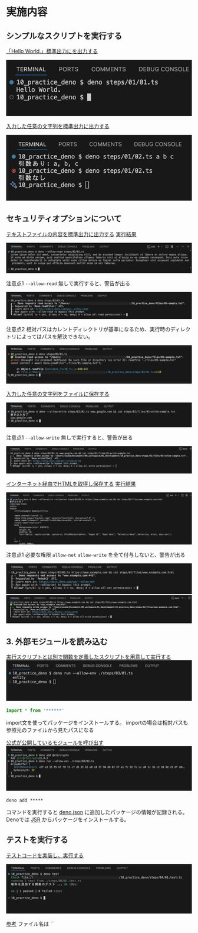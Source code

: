 # 実施内容

## シンプルなスクリプトを実行する

[「Hello World.」標準出力にを出力する](./01/01.ts)

![](./01/01.png)

[入力した任意の文字列を標準出力に出力する](./01/02.ts)

![](./01/02.png)

## セキュリティオプションについて

[テキストファイルの内容を標準出力に出力する](./02/01.ts)
[実行結果](./02/files/02-write-sample.txt)

![](./02/01-03.png)

注意点1 `--allow-read` 無しで実行すると、警告が出る

![](./02/01-01.png)

注意点2 相対パスはカレントディレクトリが基準になるため、実行時のディレクトリによってはパスを解決できない。

![](./02/01-02.png)

[入力した任意の文字列をファイルに保存する](./02/02.ts)

![](./02/02-02.png)

注意点1 `--allow-write` 無しで実行すると、警告が出る

![](./02/02-01.png)

[インターネット経由でHTMLを取得し保存する](./02/03.ts)
[実行結果](./02/files/www.example.com.html)

![](./02/03-03.png)

注意点1 必要な権限 `allow-net` `allow-write` を全て付与しないと、警告が出る

![](./02/03-01.png)
![](./02/03-02.png)

## 3. 外部モジュールを読み込む

[実行スクリプトとは別で関数を定義したスクリプトを用意して実行する](./03/01.ts)
![実行結果](./03/01.png)

```ts
import * from '******'
```
import文を使ってパッケージをインストールする。
importの場合は相対パスも参照元のファイルから見たパスになる


[公式が公開しているモジュールを呼び出す](./03/02.ts)
![実行結果](./03/02.png)

```
deno add *****
```
コマンドを実行すると [deno.json](../deno.json) に追加したパッケージの情報が記録される。
Denoでは [JSR](https://jsr.io/) からパッケージをインストールする。

## テストを実行する

[テストコードを実装し、実行する](./04//01.test.ts)

![実行結果](./04/01.png)

[参考](https://docs.deno.com/runtime/fundamentals/testing/)
ファイル名は ``